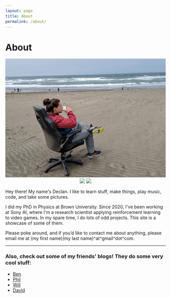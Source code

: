 ```yaml
---
layout: page
title: About
permalink: /about/
---
```


# About

<div align="center">
  <img class="custom-row-img" src="/assets/images/me1.jpg">
  <img class="custom-row-img" src="{{ site.baseurl }}/assets/images/me2.jpg">
  <img class="custom-row-img" src="{{ site.baseurl }}/assets/images/me3.jpg">
</div>

Hey there! My name's Declan. I like to learn stuff, make things, play music, code, and take some pictures.

I did my PhD in Physics at Brown University. Since 2020, I've been working at Sony AI, where I'm a research scientist applying reinforcement learning to video games. In my spare time, I do lots of odd projects. This site is a showcase of some of them.

Please poke around, and if you’d like to contact me about anything, please email me at (my first name)(my last name)^at^gmail^dot^com.

---

### Also, check out some of my friends' blogs! They do some very cool stuff:

- [Ben](http://blog.benwiener.com)
- [Phil](http://www.philipzucker.com/)
- [Will](https://willmaulbetsch.com/)
- [David](https://davidtersegno.wordpress.com/)

